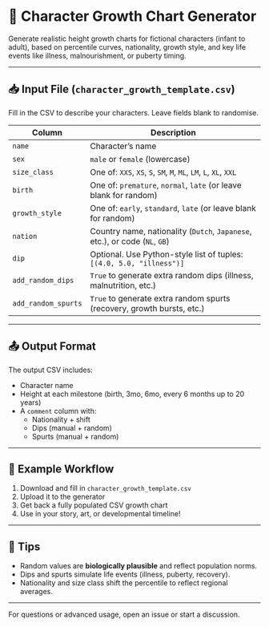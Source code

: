 # 🧬 Character Growth Chart Generator

Generate realistic height growth charts for fictional characters (infant to adult),
based on percentile curves, nationality, growth style, and key life events like illness, malnourishment, or puberty timing.

---

## 📥 Input File (`character_growth_template.csv`)

Fill in the CSV to describe your characters. Leave fields blank to randomise.

| Column              | Description                                                                 |
|---------------------|-----------------------------------------------------------------------------|
| `name`              | Character’s name                                                            |
| `sex`               | `male` or `female` (lowercase)                                              |
| `size_class`        | One of: `XXS`, `XS`, `S`, `SM`, `M`, `ML`, `LM`, `L`, `XL`, `XXL`           |
| `birth`             | One of: `premature`, `normal`, `late` (or leave blank for random)           |
| `growth_style`      | One of: `early`, `standard`, `late` (or leave blank for random)             |
| `nation`            | Country name, nationality (`Dutch`, `Japanese`, etc.), or code (`NL`, `GB`) |
| `dip`               | Optional. Use Python-style list of tuples:<br>`[(4.0, 5.0, "illness")]`     |
| `add_random_dips`   | `True` to generate extra random dips (illness, malnutrition, etc.)          |
| `add_random_spurts` | `True` to generate extra random spurts (recovery, growth bursts, etc.)      |

---

## 📤 Output Format

The output CSV includes:
- Character name
- Height at each milestone (birth, 3mo, 6mo, every 6 months up to 20 years)
- A `comment` column with:
  - Nationality + shift
  - Dips (manual + random)
  - Spurts (manual + random)

---

## 🔁 Example Workflow

1. Download and fill in `character_growth_template.csv`
2. Upload it to the generator
3. Get back a fully populated CSV growth chart
4. Use in your story, art, or developmental timeline!

---

## 🧠 Tips

- Random values are **biologically plausible** and reflect population norms.
- Dips and spurts simulate life events (illness, puberty, recovery).
- Nationality and size class shift the percentile to reflect regional averages.

---

For questions or advanced usage, open an issue or start a discussion.
